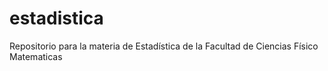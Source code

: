 # estadistica
Repositorio para la materia de Estadística de la Facultad de Ciencias Físico Matematicas 
